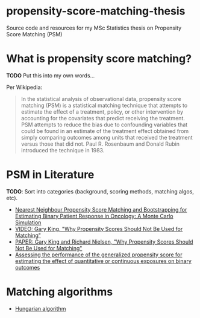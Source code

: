 # propensity-score-matching-thesis
Source code and resources for my MSc Statistics thesis on Propensity Score Matching (PSM)

# What is propensity score matching?

__TODO__ Put this into my own words...

Per Wikipedia:
> In the statistical analysis of observational data, propensity score matching (PSM) is a statistical matching technique that attempts to estimate the effect of a treatment, policy, or other intervention by accounting for the covariates that predict receiving the treatment. PSM attempts to reduce the bias due to confounding variables that could be found in an estimate of the treatment effect obtained from simply comparing outcomes among units that received the treatment versus those that did not. Paul R. Rosenbaum and Donald Rubin introduced the technique in 1983.

# PSM in Literature

__TODO__: Sort into categories (background, scoring methods, matching algos, etc).

* [Nearest Neighbour Propensity Score Matching and Bootstrapping for Estimating Binary Patient Response in Oncology: A Monte Carlo Simulation](https://www.nature.com/articles/s41598-020-57799-w)
* [VIDEO: Gary King, "Why Propensity Scores Should Not Be Used for Matching"](https://www.youtube.com/watch?v=rBv39pK1iEs)
* [PAPER: Gary King and Richard Nielsen, "Why Propensity Scores Should Not Be Used for Matching"](https://gking.harvard.edu/files/gking/files/pan1900011_rev.pdf)
* [Assessing the performance of the generalized propensity score for estimating the effect of quantitative or continuous exposures on binary outcomes](https://www.ncbi.nlm.nih.gov/pmc/articles/PMC5969262/)

# Matching algorithms
* [Hungarian algorithm](https://en.wikipedia.org/wiki/Hungarian_algorithm)

